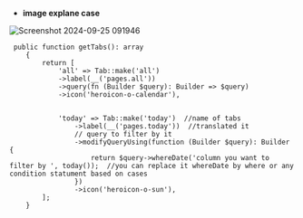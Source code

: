 * **image explane case** 

![Screenshot 2024-09-25 091946](https://github.com/user-attachments/assets/a537f100-9ab5-4fd5-ab78-6d5e900f525f)



```
 public function getTabs(): array
    {
        return [
            'all' => Tab::make('all')
            ->label(__('pages.all'))
            ->query(fn (Builder $query): Builder => $query)
            ->icon('heroicon-o-calendar'),

            
            'today' => Tab::make('today')  //name of tabs 
                ->label(__('pages.today'))  //translated it
                // query to filter by it
                ->modifyQueryUsing(function (Builder $query): Builder {
                    return $query->whereDate('column you want to filter by ', today());  //you can replace it whereDate by where or any condition statument based on cases 
                })
                ->icon('heroicon-o-sun'),
        ];
    }
```

